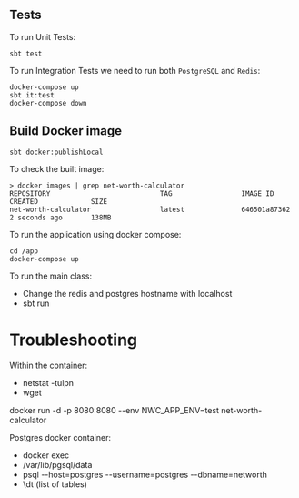 ## Tests

To run Unit Tests:

```
sbt test
```

To run Integration Tests we need to run both `PostgreSQL` and `Redis`:

```
docker-compose up
sbt it:test
docker-compose down
```

## Build Docker image

```
sbt docker:publishLocal
```

To check the built image:

```
> docker images | grep net-worth-calculator
REPOSITORY                           TAG                 IMAGE ID            CREATED             SIZE
net-worth-calculator                 latest              646501a87362        2 seconds ago       138MB
```

To run the application using docker compose:

```
cd /app
docker-compose up
```

To run the main class:

* Change the redis and postgres hostname with localhost
* sbt run

# Troubleshooting

Within the container:

* netstat -tulpn
* wget

docker run -d -p 8080:8080 --env NWC_APP_ENV=test net-worth-calculator

Postgres docker container:

* docker exec
* /var/lib/pgsql/data
* psql --host=postgres --username=postgres --dbname=networth
* \dt (list of tables)

